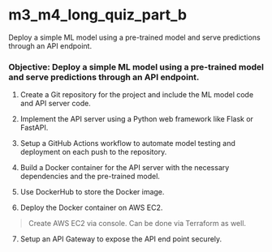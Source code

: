 # m3_m4_long_quiz_part_b
Deploy a simple ML model using a pre-trained model and serve predictions through an API endpoint.

### Objective: Deploy a simple ML model using a pre-trained model and serve predictions through an API endpoint.

1. Create a Git repository for the project and include the ML model code and API server code.

2. Implement the API server using a Python web framework like Flask or FastAPI.

3. Setup a GitHub Actions workflow to automate model testing and deployment on each push to the repository.

4. Build a Docker container for the API server with the necessary dependencies and the pre-trained model.

5. Use DockerHub to store the Docker image.

6. Deploy the Docker container on AWS EC2.
> Create AWS EC2 via console. Can be done via Terraform as well.

7. Setup an API Gateway to expose the API end point securely.


